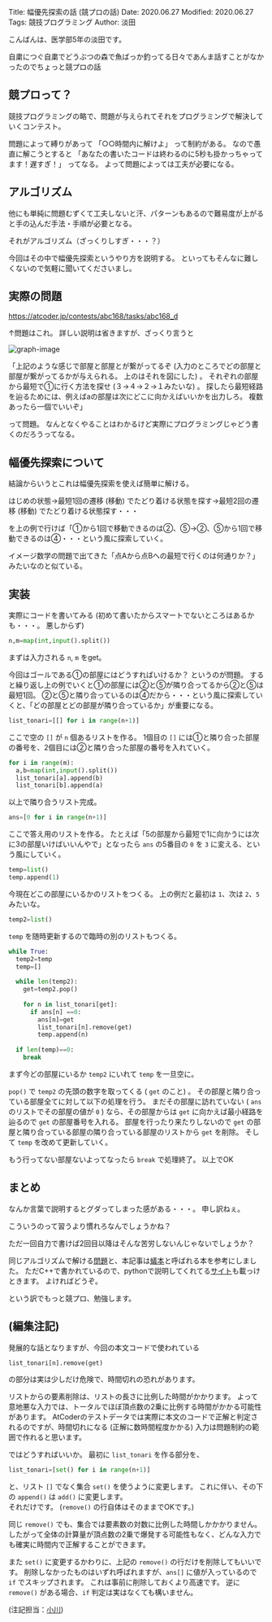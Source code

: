 Title: 幅優先探索の話 (競プロの話)
Date: 2020.06.27
Modified: 2020.06.27
Tags: 競技プログラミング
Author: 淡田

こんばんは、医学部5年の淡田です。

自粛につぐ自粛でどうぶつの森で魚ばっか釣ってる日々であんま話すことがなかったのでちょっと競プロの話

## 競プロって？

競技プログラミングの略で、問題が与えられてそれをプログラミングで解決していくコンテスト。

問題によって縛りがあって
「○○時間内に解けよ」
って制約がある。
なので愚直に解こうとすると
「あなたの書いたコードは終わるのに5秒も掛かっちゃってます！遅すぎ！」
ってなる。
よって問題によっては工夫が必要になる。

## アルゴリズム

他にも単純に問題むずくて工夫しないと汗、パターンもあるので難易度が上がると手の込んだ手法・手順が必要となる。

それがアルゴリズム（ざっくりしすぎ・・・？）

今回はその中で幅優先探索というやり方を説明する。
といってもそんなに難しくないので気軽に聞いてくださいまし。

## 実際の問題

<https://atcoder.jp/contests/abc168/tasks/abc168_d>

↑問題はこれ。
詳しい説明は省きますが、ざっくり言うと

![graph-image]({attach}./images/competition_BFS_figs/image.png)

「上記のような感じで部屋と部屋とが繋がってるぞ
(入力のところでどの部屋と部屋が繋がってるかが与えられる。
上のはそれを図にした) 。
それぞれの部屋から最短で①に行く方法を探せ (３→４→２→１みたいな) 。
探したら最短経路を辿るためには、例えばaの部屋は次にどこに向かえばいいかを出力しろ。
複数あったら一個でいいぞ」

って問題。
なんとなくやることはわかるけど実際にプログラミングじゃどう書くのだろうってなる。

## 幅優先探索について

結論からいうとこれは幅優先探索を使えば簡単に解ける。

はじめの状態→最短1回の遷移 (移動) でたどり着ける状態を探す→最短2回の遷移 (移動) でたどり着ける状態探す・・・

を上の例で行けば「①から1回で移動できるのは②、⑤→②、⑤から1回で移動できるのは④・・・という風に探索していく。

イメージ数学の問題で出てきた「点Aから点Bへの最短で行くのは何通りか？」みたいなのと似ている。

## 実装

実際にコードを書いてみる
(初めて書いたからスマートでないところはあるかも・・・。
悪しからず)
```python
n,m=map(int,input().split())
```

まずは入力される `n`, `m` をget。

今回はゴールである①の部屋にはどうすればいけるか？
というのが問題。
すると繰り返し上の例でいくと①の部屋には②と⑤が隣り合ってるから②と⑤は最短1回。
②と⑤と隣り合っているのは④だから・・・という風に探索していくと、「どの部屋とどの部屋が隣り合っているか」が重要になる。

```python
list_tonari=[[] for i in range(n+1)]
```
ここで空の `[]` が `n` 個あるリストを作る。
1個目の `[]` には①と隣り合った部屋の番号を、2個目には②と隣り合った部屋の番号を入れていく。
```python
for i in range(m):
  a,b=map(int,input().split())
  list_tonari[a].append(b)
  list_tonari[b].append(a)
```
以上で隣り合うリスト完成。

```python
ans=[0 for i in range(n+1)]
```
ここで答え用のリストを作る。
たとえば「5の部屋から最短で1に向かうには次に3の部屋いけばいいんやで」となったら `ans` の5番目の `0` を `3` に変える、という風にしていく。

```python
temp=list()
temp.append(1)
```
今現在どこの部屋にいるかのリストをつくる。
上の例だと最初は `1`、次は `2`、`5` みたいな。

```python
temp2=list()
```
`temp` を随時更新するので臨時の別のリストもつくる。

```python
while True:
  temp2=temp
  temp=[]
  
  while len(temp2):
    get=temp2.pop()
    
    for n in list_tonari[get]:
      if ans[n] ==0:
        ans[n]=get
        list_tonari[n].remove(get)
        temp.append(n)
        
  if len(temp)==0:
    break
```
まず今どの部屋にいるか `temp2` にいれて `temp` を一旦空に。

`pop()` で `temp2` の先頭の数字を取ってくる ( `get` のこと) 。
その部屋と隣り合っている部屋全てに対して以下の処理を行う。
まだその部屋に訪れていない ( `ans` のリストでその部屋の値が `0` ) なら、その部屋からは `get` に向かえば最小経路を辿るので `get` の部屋番号を入れる。
部屋を行ったり来たりしないので `get` の部屋と隣り合っている部屋の隣り合っている部屋のリストから `get` を削除。
そして `temp` を改めて更新していく。

もう行ってない部屋ないよってなったら `break` で処理終了。
以上でOK

## まとめ

なんか言葉で説明するとグダってしまった感がある・・・。
申し訳ねぇ。

こういうのって習うより慣れろなんでしょうかね？

ただ一回自力で書けば2回目以降はそんな苦労しないんじゃないでしょうか？

同じアルゴリズムで解ける[問題](https://atcoder.jp/contests/abc007/tasks/abc007_3)と、本記事は[蟻本](https://www.amazon.co.jp/dp/B00CY9256C/ref=dp-kindle-redirect?_encoding=UTF8&btkr=1)と呼ばれる本を参考にしました。
ただC++で書かれているので、pythonで説明してくれてる[サイト](https://juppy.hatenablog.com)も載っけときます。
よければどうぞ。

という訳でもっと競プロ、勉強します。


## (編集注記)

発展的な話となりますが、今回の本文コードで使われている
```python
list_tonari[n].remove(get)
```
の部分は実は少しだけ危険で、時間切れの恐れがあります。

リストからの要素削除は、リストの長さに比例した時間がかかります。
よって意地悪な入力では、トータルでほぼ頂点数の2乗に比例する時間がかかる可能性があります。
AtCoderのテストデータでは実際に本文のコードで正解と判定されるのですが、時間切れになる (正解に数時間程度かかる) 入力は問題制約の範囲で作れると思います。

ではどうすればいいか。
最初に `list_tonari` を作る部分を、
```python
list_tonari=[set() for i in range(n+1)]
```
と、リスト `[]` でなく集合 `set()` を使うように変更します。
これに伴い、その下の `append()` は `add()` に変更します。  
それだけです。
(`remove()` の行自体はそのままでOKです。)

同じ `remove()` でも、集合では要素数の対数に比例した時間しかかかりません。
したがって全体の計算量が頂点数の2乗で爆発する可能性もなく、どんな入力でも確実に時間内で正解することができます。

また `set()` に変更するかわりに、上記の `remove()` の行だけを削除してもいいです。
削除しなかったものはいずれ呼ばれますが、`ans[]` に値が入っているので `if` でスキップされます。
これは事前に削除しておくより高速です。
逆に `remove()` がある場合、`if` 判定は実はなくても構いません。

(注記担当：[小川]({author}小川))

